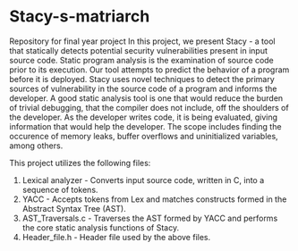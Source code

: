 # Stacy-s-matriarch
Repository for final year project
In this project, we present Stacy - a tool that statically detects potential security vulnerabilities present in input source code. Static program analysis is the examination of source code prior to its execution. Our tool attempts to predict the behavior of a program before it is deployed. Stacy uses novel techniques to detect the primary sources of vulnerability in the source code of a program and informs the developer. 
A good static analysis tool is one that would reduce the burden of trivial debugging, that the compiler does not include, off the shoulders of the developer. As the developer writes code, it is being evaluated, giving information that would help the developer.
The scope includes finding the occurence of memory leaks, buffer overflows and uninitialized variables, among others.

This project utilizes the following files:
1. Lexical analyzer - Converts input source code, written in C, into a sequence of tokens.
2. YACC - Accepts tokens from Lex and matches constructs formed in the Abstract Syntax Tree (AST). 
3. AST_Traversals.c - Traverses the AST formed by YACC and performs the core static analysis functions of Stacy.
4. Header_file.h - Header file used by the above files. 

